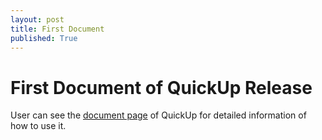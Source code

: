```yaml
---
layout: post
title: First Document
published: True
---
```


# First Document of QuickUp Release

User can see the [document page](https://quickup.smart-space.com.cn/document/) of QuickUp for detailed information of how to use it.
